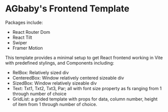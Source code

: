 # AGbaby's Frontend Template

Packages include:
- React Router Dom
- React Tilt
- Swiper
- Framer Motion

This template provides a minimal setup to get React frontend working in Vite with predefined stylings, and Components including:
- RelBox: Relatively sized div
- CenteredBox: Window relatively centered sizeable div
- SizedBox: Window relatively sizeable div
- Text: Txt1, Txt2, Txt3, Par; all with font size property as fs ranging from 1 through number of choice
- GridList: a grided template with props for data, column number, height of item from 1 through number of choice. 
